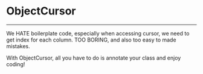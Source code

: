 # ObjectCursor

---

We HATE boilerplate code, especially when accessing cursor, we need to get index for each column. TOO BORING, and also too easy to made mistakes.

With ObjectCursor, all you have to do is annotate your class and enjoy coding!
